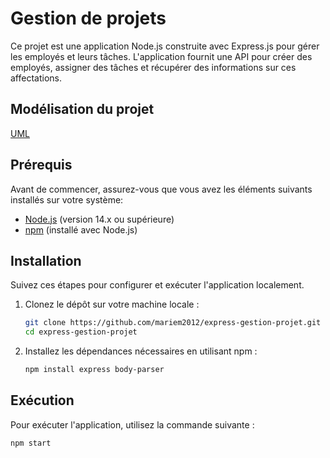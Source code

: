 # Gestion de projets

Ce projet est une application Node.js construite avec Express.js pour gérer les employés et leurs tâches. L'application fournit une API pour créer des employés, assigner des tâches et récupérer des informations sur ces affectations.

## Modélisation du projet

[UML](./assets/images/Uml-modele.png)

## Prérequis

Avant de commencer, assurez-vous que vous avez les éléments suivants installés sur votre système:

- [Node.js](https://nodejs.org/) (version 14.x ou supérieure)
- [npm](https://www.npmjs.com/) (installé avec Node.js)

## Installation

Suivez ces étapes pour configurer et exécuter l'application localement.

1. Clonez le dépôt sur votre machine locale :

   ```bash
   git clone https://github.com/mariem2012/express-gestion-projet.git
   cd express-gestion-projet
   ```

2. Installez les dépendances nécessaires en utilisant npm :

   ```bash
   npm install express body-parser
   ```

## Exécution

Pour exécuter l'application, utilisez la commande suivante :

```bash
npm start
```

